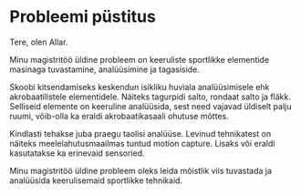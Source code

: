 # Probleemi püstitus

Tere, olen Allar.

Minu magistritöö üldine probleem on keeruliste sportlikke elementide masinaga tuvastamine, analüüsimine ja tagasiside.

Skoobi kitsendamiseks keskendun isikliku huviala analüüsimisele ehk akrobaatilistele elementidele. Näiteks tagurpidi salto, rondaat salto ja fläkk. Selliseid elemente on keeruline analüüsida, sest need vajavad üldiselt palju ruumi, võib-olla ka eraldi akrobaatikasaali ohutuse mõttes.

Kindlasti tehakse juba praegu taolisi analüüse. Levinud tehnikatest on näiteks meelelahutusmaailmas tuntud motion capture. Lisaks või eraldi kasutatakse ka erinevaid sensoried.

Minu magistritöö üldine probleem oleks leida mõistlik viis tuvastada ja analüüsida keerulisemaid sportlikke tehnikaid. 
